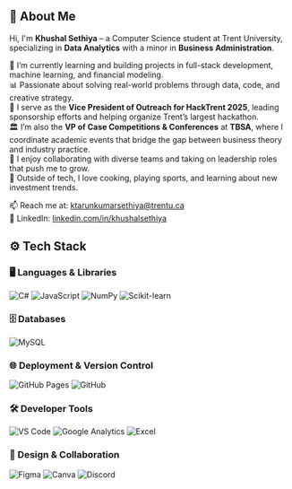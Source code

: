 ## 👋 About Me

Hi, I'm **Khushal Sethiya** – a Computer Science student at Trent University, specializing in **Data Analytics** with a minor in **Business Administration**.

🚀 I’m currently learning and building projects in full-stack development, machine learning, and financial modeling.  
📊 Passionate about solving real-world problems through data, code, and creative strategy.  
🧠 I serve as the **Vice President of Outreach for HackTrent 2025**, leading sponsorship efforts and helping organize Trent’s largest hackathon.  
🏛️ I’m also the **VP of Case Competitions & Conferences** at **TBSA**, where I coordinate academic events that bridge the gap between business theory and industry practice.  
🤝 I enjoy collaborating with diverse teams and taking on leadership roles that push me to grow.  
🍜 Outside of tech, I love cooking, playing sports, and learning about new investment trends.

📫 Reach me at: [ktarunkumarsethiya@trentu.ca](mailto:ktarunkumarsethiya@trentu.ca)  
🔗 LinkedIn: [linkedin.com/in/khushalsethiya](https://linkedin.com/in/khushalsethiya)

## ⚙️ Tech Stack

### 🖥️ Languages & Libraries
![C#](https://img.shields.io/badge/-C%23-239120?style=flat-square&logo=c-sharp&logoColor=white)
![JavaScript](https://img.shields.io/badge/-JavaScript-F7DF1E?style=flat-square&logo=javascript&logoColor=black)
![NumPy](https://img.shields.io/badge/-NumPy-013243?style=flat-square&logo=numpy)
![Scikit-learn](https://img.shields.io/badge/-Scikit--learn-F7931E?style=flat-square&logo=scikit-learn&logoColor=white)

### 🗄️ Databases
![MySQL](https://img.shields.io/badge/-MySQL-4479A1?style=flat-square&logo=mysql&logoColor=white)

### 🌐 Deployment & Version Control
![GitHub Pages](https://img.shields.io/badge/-GitHub%20Pages-121013?style=flat-square&logo=github)
![GitHub](https://img.shields.io/badge/-GitHub-181717?style=flat-square&logo=github)

### 🛠️ Developer Tools
![VS Code](https://img.shields.io/badge/-VS%20Code-007ACC?style=flat-square&logo=visual-studio-code)
![Google Analytics](https://img.shields.io/badge/-Google%20Analytics-E37400?style=flat-square&logo=google-analytics&logoColor=white)
![Excel](https://img.shields.io/badge/-Microsoft%20Excel-217346?style=flat-square&logo=microsoft-excel&logoColor=white)

### 🎨 Design & Collaboration
![Figma](https://img.shields.io/badge/-Figma-F24E1E?style=flat-square&logo=figma&logoColor=white)
![Canva](https://img.shields.io/badge/-Canva-00C4CC?style=flat-square&logo=canva&logoColor=white)
![Discord](https://img.shields.io/badge/-Discord-5865F2?style=flat-square&logo=discord&logoColor=white)
